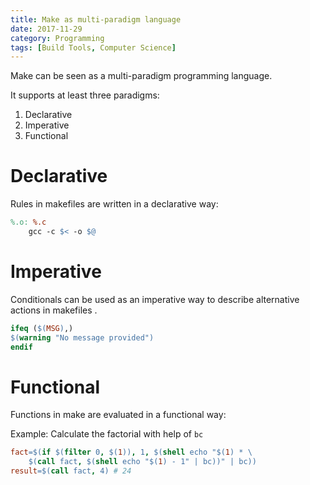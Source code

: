 ```yaml
---
title: Make as multi-paradigm language
date: 2017-11-29
category: Programming
tags: [Build Tools, Computer Science]
---
```

Make can be seen as a multi-paradigm programming language.

It supports at least three paradigms:

1. Declarative
2. Imperative
3. Functional

# Declarative

Rules in makefiles are written in a declarative way:

```makefile
%.o: %.c
	gcc -c $< -o $@
```


# Imperative

Conditionals can be used as an imperative way to describe alternative actions in makefiles .

```makefile
ifeq ($(MSG),)
$(warning "No message provided")
endif
```


# Functional

Functions in make are evaluated in a functional way:

Example: Calculate the factorial with help of `bc`

```makefile
fact=$(if $(filter 0, $(1)), 1, $(shell echo "$(1) * \
	$(call fact, $(shell echo "$(1) - 1" | bc))" | bc))
result=$(call fact, 4) # 24
